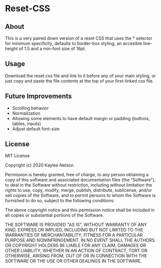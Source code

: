 # Reset-CSS

## About
This is a very paired down version of a reset CSS that uses the * selector for minimum specificity, defaults to border-box styling, an accesible line-height of 1.5 and a min-font size of 16pt.

## Usage
Download the reset.css file and link to it before any of your main styling, or just copy and paste the file contents at the top of your first-linked css file.

## Future Improvements

* Scrolling behavior
* Normalization
* Allowing some elements to have default margin or padding (buttons, tables, inputs)
* Adjust default font-size


## License
MIT License

Copyright (c) 2020 Kaylee Nelson

Permission is hereby granted, free of charge, to any person obtaining a copy of this software and associated documentation files (the "Software"), to deal in the Software without restriction, including without limitation the rights to use, copy, modify, merge, publish, distribute, sublicense, and/or sell copies of the Software, and to permit persons to whom the Software is furnished to do so, subject to the following conditions:

The above copyright notice and this permission notice shall be included in all copies or substantial portions of the Software.

THE SOFTWARE IS PROVIDED "AS IS", WITHOUT WARRANTY OF ANY KIND, EXPRESS OR IMPLIED, INCLUDING BUT NOT LIMITED TO THE WARRANTIES OF MERCHANTABILITY, FITNESS FOR A PARTICULAR PURPOSE AND NONINFRINGEMENT. IN NO EVENT SHALL THE AUTHORS OR COPYRIGHT HOLDERS BE LIABLE FOR ANY CLAIM, DAMAGES OR OTHER LIABILITY, WHETHER IN AN ACTION OF CONTRACT, TORT OR OTHERWISE, ARISING FROM, OUT OF OR IN CONNECTION WITH THE SOFTWARE OR THE USE OR OTHER DEALINGS IN THE SOFTWARE.
